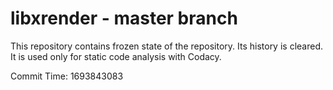 # libxrender - master branch

This repository contains frozen state of the repository.
Its history is cleared. It is used only for static code
analysis with Codacy.

Commit Time: 1693843083